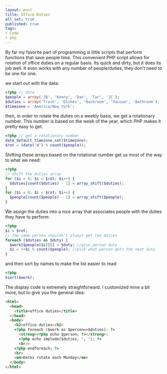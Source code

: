 ```yaml
---
layout: post
title: Office Duties
all_set: true
published: true
tags:
- Code
- php
---
```


By far my favorite part of programming is little scripts that perform functions
that save people time. This convenient PHP script allows for rotation of office
duties on a regular basis. Its quick and dirty, but it does its job well. It
even works with any number of people/duties, they don't need to be one for one.

we start out with the data:

``` php
<?php // data
$people = array('JB', 'Kenny', 'Dan', 'Tar', 'JC');
$duties = array('Trash', 'Dishes', 'Backroom', 'Vacuum', 'Bathroom');
$timezone = 'America/New_York';
```

then, in order to rotate the duties on a weekly basis, we get a rotationary
number. This number is based on the week of the year, which PHP makes it pretty
easy to get.

``` php
<?php // get a rotationary number
date_default_timezone_set($timezone);
$rot = (date('W') % count($people));
```

Shifting these arrays based on the rotational number get us most of the way to what we need:

``` php
<?php
// shift the duties array
for ($i = 0; $i < $rot; $i++) {
  $duties[count($duties) - 1] = array_shift($duties);
}
for ($i = 0; $i < $rot; $i++) {
  $people[count($people) - 1] = array_shift($people);
}
```

We assign the duties into a nice array that associates people with the duties they have to perform:

``` php
<?php
$i = $rot;
// the same person shouldn't always get two duties
foreach ($duties as $duty) {
  $work[$people[$i]][] = $duty; //give person duty
  $i = ++$i % count($people); //pick what person gets the next duty
}
```

and then sort by names to make the list easier to read:

``` php
<?php
ksort($work);
```

The display code is extremely straightforward. I customized mine a bit more, but to give you the general idea:

``` html
<html>
  <head>
    <title>office duties</title>
  </head>
  <body>
    <h2>office duties</h2>
    <?php foreach ($work as $person=>$duties): ?>
      <strong><?php echo $person; ?></strong>:
      <?php echo implode($duties, ', '); ?>
      <br/>
    <?php endforeach; ?>
    <hr>
    <em>Dates rotate each Monday</em>
  </body>
</html>
```
